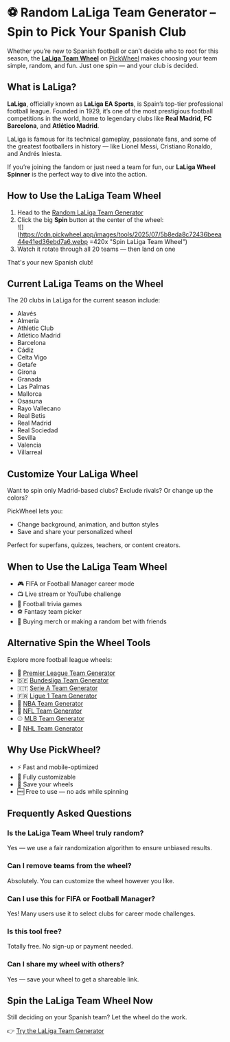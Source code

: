# ⚽ Random LaLiga Team Generator – Spin to Pick Your Spanish Club

Whether you’re new to Spanish football or can’t decide who to root for this season, the **[LaLiga Team Wheel](https://pickwheel.app/tools/random-laliga-team-generator)** on [PickWheel](https://pickwheel.app) makes choosing your team simple, random, and fun. Just one spin — and your club is decided.

## What is LaLiga?

**LaLiga**, officially known as **LaLiga EA Sports**, is Spain’s top-tier professional football league. Founded in 1929, it’s one of the most prestigious football competitions in the world, home to legendary clubs like **Real Madrid**, **FC Barcelona**, and **Atlético Madrid**.

LaLiga is famous for its technical gameplay, passionate fans, and some of the greatest footballers in history — like Lionel Messi, Cristiano Ronaldo, and Andrés Iniesta.

If you’re joining the fandom or just need a team for fun, our **LaLiga Wheel Spinner** is the perfect way to dive into the action.

## How to Use the LaLiga Team Wheel

1. Head to the [Random LaLiga Team Generator](https://pickwheel.app/tools/random-laliga-team-generator)
2. Click the big **Spin** button at the center of the wheel:  
   ![](https://cdn.pickwheel.app/images/tools/2025/07/5b8eda8c72436beea44e41ed36ebd7a6.webp =420x "Spin LaLiga Team Wheel")
3. Watch it rotate through all 20 teams — then land on one

That's your new Spanish club!

## Current LaLiga Teams on the Wheel

The 20 clubs in LaLiga for the current season include:

- Alavés
- Almería
- Athletic Club
- Atlético Madrid
- Barcelona
- Cádiz
- Celta Vigo
- Getafe
- Girona
- Granada
- Las Palmas
- Mallorca
- Osasuna
- Rayo Vallecano
- Real Betis
- Real Madrid
- Real Sociedad
- Sevilla
- Valencia
- Villarreal

## Customize Your LaLiga Wheel

Want to spin only Madrid-based clubs? Exclude rivals? Or change up the colors?

PickWheel lets you:

- Change background, animation, and button styles
- Save and share your personalized wheel

Perfect for superfans, quizzes, teachers, or content creators.

## When to Use the LaLiga Team Wheel

- 🎮 FIFA or Football Manager career mode
- 📺 Live stream or YouTube challenge
- 🧠 Football trivia games
- ⚽ Fantasy team picker
- 🎁 Buying merch or making a random bet with friends

## Alternative Spin the Wheel Tools

Explore more football league wheels:

- 🏴 [Premier League Team Generator](/tools/random-premier-league-team-generator)
- 🇩🇪 [Bundesliga Team Generator](/tools/random-bundesliga-team-generator)
- 🇮🇹 [Serie A Team Generator](/tools/random-serie-a-team-generator)
- 🇫🇷 [Ligue 1 Team Generator](/tools/random-ligue-1-team-generator)
- 🏀 [NBA Team Generator](/tools/random-nba-team-generator)
- 🏈 [NFL Team Generator](/tools/random-nfl-team-generator)
- ⚾ [MLB Team Generator](/tools/random-mlb-team-generator)
- 🏒 [NHL Team Generator](/tools/random-nhl-team-generator)

## Why Use PickWheel?

- ⚡ Fast and mobile-optimized
- 🎨 Fully customizable
- 💾 Save your wheels
- 🆓 Free to use — no ads while spinning

## Frequently Asked Questions

### Is the LaLiga Team Wheel truly random?

Yes — we use a fair randomization algorithm to ensure unbiased results.

### Can I remove teams from the wheel?

Absolutely. You can customize the wheel however you like.

### Can I use this for FIFA or Football Manager?

Yes! Many users use it to select clubs for career mode challenges.

### Is this tool free?

Totally free. No sign-up or payment needed.

### Can I share my wheel with others?

Yes — save your wheel to get a shareable link.

## Spin the LaLiga Team Wheel Now

Still deciding on your Spanish team? Let the wheel do the work.

👉 [Try the LaLiga Team Generator](https://pickwheel.app/tools/random-laliga-team-generator)
